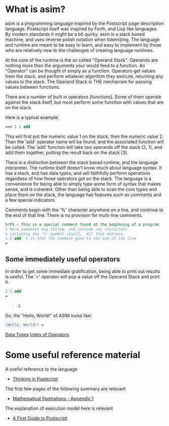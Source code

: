 
What is asim?
=============
asim is a programming language inspired by the Postscript page description language.  Postscript 
itself was inspired by Forth, and Lisp like languages.  By modern standards it might be a bit
quirky.  asim is a stack based machine, and uses reverse polish notation when tokenizing.  The language and  runtime are meant to be easy to learn, and easy to implement by those who are relatively new to the challenges of creating language runtimes.

At the core of the runtime is the so called "Operand Stack".  Operands are nothing more than the
arguments your would feed to a function.  An "Operator" can be thought of simply as a function.
Operators get values from the stack, and perform whatever algorithm they execute, returning any 
values to the stack.  The Operand Stack is THE mechanism for passing values between functions.

There are a number of built in operators (functions).  Some of them operate against the stack
itself, but most perform some function with values that are on the stack.

Here is a typical example:

```Postscript
==> 1 2 add
```

This will first put the numeric value 1 on the stack, then the numeric value 2.  Then the 'add'
operator name will be found, and the associated function will be called.  The 'add' function will 
take two operands off the stack (2, 1), and add them together, putting the result back on the stack
(3).

There is a distinction between the stack based runtime, and the language interpreter.  The runtime itself doesn't know much about language syntax.  It has a stack, and has data types, and will 
faithfully perform operations regardless of how those operators got on the stack.  The language 
is a convenience for being able to simply type some form of syntax that makes sense, and is coherent.  Other than being able to scan the core types and place them on the stack, the language
has features such as comments and a few special indicators.

Comments begin with the '%' character anywhere on a line, and continue to the end
of that line.  There is no provision for multi-line comments.

```Postscript
%!PS - This is a special comment found at the beginning of a program
% More comments may follow, and include any characters
% including the '%' symbol itself.  All that matters
1 2 add  % is that the comment goes to the end of the line
=
```
Some immediately useful operators
---------------------------------
In order to get some immediate gratification, being able to print out results is useful.
The '=' operator will pop a value off the Operand Stack and print it.

```Postscript
1 2 add
=
```

> 3

So, the "Hello, World!" of ASIM looks like:
```Postscript
(Hello, World!) =
```

[Data Types](https://github.com/Wiladams/asim/blob/master/docs/operator_index.md)
[Index of Operators](https://github.com/Wiladams/asim/blob/master/docs/operator_index.md)


Some useful reference material
===============================
A useful reference to the language
* [Thinking in Postscript](http://cholla.mmto.org/computers/postscript/tips.pdf)

The first few pages of the following summary are relevant
* [Mathematical Illustrations - Appendix 1](http://www.math.ubc.ca/~cass/graphics/manual/pdf/a1.pdf)

The explanation of execution model here is relevant
* [A First Guide to Postscript](http://www.tailrecursive.org/postscript/postscript.html)


